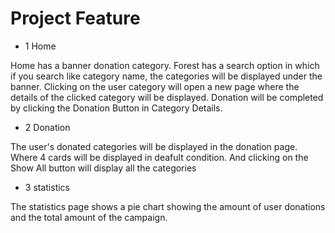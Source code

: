 # Project Feature

- 1 Home
 
Home has a banner donation category. Forest has a search option in which if you search like category name, the categories will be displayed under the banner.
Clicking on the user category will open a new page where the details of the clicked category will be displayed.
Donation will be completed by clicking the Donation Button in Category Details.

- 2 Donation

The user's donated categories will be displayed in the donation page. Where 4 cards will be displayed in deafult condition. And clicking on the Show All button will display all the categories

- 3 statistics

The statistics page shows a pie chart showing the amount of user donations and the total amount of the campaign.